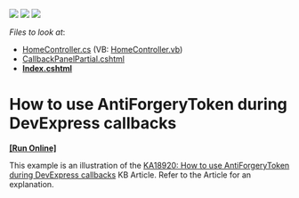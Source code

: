 <!-- default badges list -->
![](https://img.shields.io/endpoint?url=https://codecentral.devexpress.com/api/v1/VersionRange/128566909/14.1.3%2B)
[![](https://img.shields.io/badge/Open_in_DevExpress_Support_Center-FF7200?style=flat-square&logo=DevExpress&logoColor=white)](https://supportcenter.devexpress.com/ticket/details/E5112)
[![](https://img.shields.io/badge/📖_How_to_use_DevExpress_Examples-e9f6fc?style=flat-square)](https://docs.devexpress.com/GeneralInformation/403183)
<!-- default badges end -->
<!-- default file list -->
*Files to look at*:

* [HomeController.cs](./CS/DXWebApplication1/Controllers/HomeController.cs) (VB: [HomeController.vb](./VB/DXWebApplication1/Controllers/HomeController.vb))
* [CallbackPanelPartial.cshtml](./CS/DXWebApplication1/Views/Home/CallbackPanelPartial.cshtml)
* **[Index.cshtml](./CS/DXWebApplication1/Views/Home/Index.cshtml)**
<!-- default file list end -->
# How to use AntiForgeryToken during DevExpress callbacks
<!-- run online -->
**[[Run Online]](https://codecentral.devexpress.com/e5112/)**
<!-- run online end -->


<p>This example is an illustration of the <a href="https://www.devexpress.com/Support/Center/p/KA18920">KA18920: How to use AntiForgeryToken during DevExpress callbacks</a> KB Article. Refer to the Article for an explanation.</p>

<br/>


